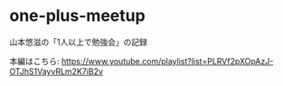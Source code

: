 # one-plus-meetup

山本悠滋の「1人以上で勉強会」の記録

本編はこちら: <https://www.youtube.com/playlist?list=PLRVf2pXOpAzJ-OTJhS1VayvRLm2K7iB2v>
